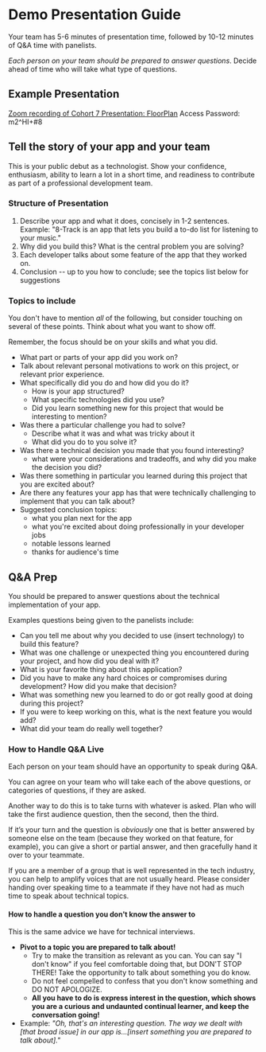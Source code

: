 # Demo Presentation Guide

Your team has 5-6 minutes of presentation time, followed by 10-12 minutes of Q&A time with panelists.

_Each person on your team should be prepared to answer questions_. Decide ahead of time who will take what type of questions.

## Example Presentation

[Zoom recording of Cohort 7 Presentation: FloorPlan](https://us02web.zoom.us/rec/share/6MJbDfbcrnFIW53ssWXUf4d5Jdy-eaa80CEbr6YNn0up2tvDplCR98P04IbcqLv1)
Access Password: m2^HI+#8

## Tell the story of your app and your team

This is your public debut as a technologist. Show your confidence, enthusiasm, ability to learn a lot in a short time, and readiness to contribute as part of a professional development team.

### Structure of Presentation

1. Describe your app and what it does, concisely in 1-2 sentences. Example: "8-Track is an app that lets you build a to-do list for listening to your music."
2. Why did you build this? What is the central problem you are solving?
3. Each developer talks about some feature of the app that they worked on.
4. Conclusion -- up to you how to conclude; see the topics list below for suggestions

### Topics to include

You don't have to mention _all_ of the following, but consider touching on several of these points. Think about what you want to show off.

Remember, the focus should be on your skills and what you did.

- What part or parts of your app did you work on?
- Talk about relevant personal motivations to work on this project, or relevant prior experience.
- What specifically did you do and how did you do it?
  - How is your app structured?
  - What specific technologies did you use?
  - Did you learn something new for this project that would be interesting to mention?
- Was there a particular challenge you had to solve?
  - Describe what it was and what was tricky about it
  - What did you do to you solve it?
- Was there a technical decision you made that you found interesting?
  - what were your considerations and tradeoffs, and why did you make the decision you did?
- Was there something in particular you learned during this project that you are excited about?
- Are there any features your app has that were technically challenging to implement that you can talk about?
- Suggested conclusion topics:
  - what you plan next for the app
  - what you're excited about doing professionally in your developer jobs
  - notable lessons learned
  - thanks for audience's time

## Q&A Prep

You should be prepared to answer questions about the technical implementation of your app.

Examples questions being given to the panelists include:

- Can you tell me about why you decided to use (insert technology) to build this feature?
- What was one challenge or unexpected thing you encountered during your project, and how did you deal with it?
- What is your favorite thing about this application?
- Did you have to make any hard choices or compromises during development? How did you make that decision?
- What was something new you learned to do or got really good at doing during this project?
- If you were to keep working on this, what is the next feature you would add?
- What did your team do really well together?

### How to Handle Q&A Live

Each person on your team should have an opportunity to speak during Q&A.

You can agree on your team who will take each of the above questions, or categories of questions, if they are asked.

Another way to do this is to take turns with whatever is asked. Plan who will take the first audience question, then the second, then the third.

If it’s your turn and the question is _obviously_ one that is better answered by someone else on the team (because they worked on that feature, for example), you can give a short or partial answer, and then gracefully hand it over to your teammate.

If you are a member of a group that is well represented in the tech industry, you can help to amplify voices that are not usually heard. Please consider handing over speaking time to a teammate if they have not had as much time to speak about technical topics.

#### How to handle a question you don't know the answer to

This is the same advice we have for technical interviews.

- **Pivot to a topic you are prepared to talk about!**
  - Try to make the transition as relevant as you can. You can say "I don't know" if you feel comfortable doing that, but DON'T STOP THERE! Take the opportunity to talk about something you do know.
  - Do not feel compelled to confess that you don't know something and DO NOT APOLOGIZE.
  - **All you have to do is express interest in the question, which shows you are a curious and undaunted continual learner, and keep the conversation going!**
- Example: _"Oh, that's an interesting question. The way we dealt with [that broad issue] in our app is...[insert something you are prepared to talk about]."_
